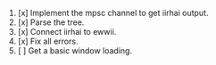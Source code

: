 1. [x] Implement the mpsc channel to get iirhai output.
2. [x] Parse the tree.
3. [x] Connect iirhai to ewwii.
4. [x] Fix all errors.
5. [ ] Get a basic window loading.
